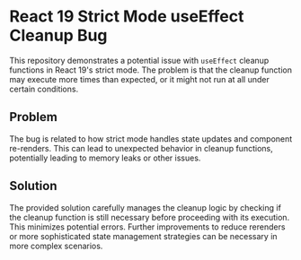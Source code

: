 # React 19 Strict Mode useEffect Cleanup Bug

This repository demonstrates a potential issue with `useEffect` cleanup functions in React 19's strict mode.  The problem is that the cleanup function may execute more times than expected, or it might not run at all under certain conditions.

## Problem

The bug is related to how strict mode handles state updates and component re-renders.  This can lead to unexpected behavior in cleanup functions, potentially leading to memory leaks or other issues.

## Solution

The provided solution carefully manages the cleanup logic by checking if the cleanup function is still necessary before proceeding with its execution. This minimizes potential errors.   Further improvements to reduce rerenders or more sophisticated state management strategies can be necessary in more complex scenarios.